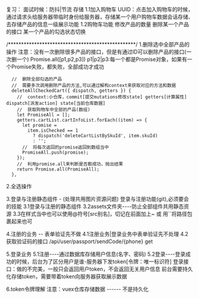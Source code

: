 复习：
面试时候：防抖|节流 存储
1.1加入购物车
UUID：点击加入购物车的时候，通过请求头给服务器带临时身份给服务器，存储某一个用户购物车数据会话存储、去存储产品的信息一级展示功能
1.2购物车功能
修改产品的数量
删除某一个产品的接口
某一个产品的勾选状态切换

/*************************************************/
1.删除选中全部产品的操作
注意：没有一次删除很多产品的接口，但是有通过ID可以删除产品的接口(一次删一个)
Promise.all([p1,p2,p3])
p1|p2|p3:每一个都是Promise对象，如果有一个Promise失败，都失败，全部成功才成功
```
  //  删除全部勾选的产品
  //  需要多次调用删除产品的方法,可以通过解构context来获取对应的方法和数据
  deleteAllCheckedCart({ dispatch, getters }) {
    //  context:小仓库，commit[提交mutations修改state] getters[计算属性] dispatch[派发action] state[当前仓库数据]
    //  获取购物车中全部的产品(数组)
    let PromiseAll = [];
    getters.cartList.cartInfoList.forEach((item) => {
      let promise =
        item.isChecked == 1
          ? dispatch('deleteCartListBySkuId', item.skuId)
          : '';
      //  将每次返回的promise返回到数组当中
      PromiseAll.push(promise);
    });
    //  利用promise.all来判断是否都成功，抛出结果
    return Promise.all(PromiseAll);
  },
```

2.全选操作

3.登录与注册静态组件 - (处理共用图片资源问题)
登录与注册功能(git),必须要会的技能
3.1登录与注册的静态组件
3.2assets文件夹----防止全部组件共用静态资源
3.3在样式当中也可以使用@符号[src别名]，切记在前面加上~ 或 用``将路径包裹起来也可

4.注册的业务 -- 表单验证先不做
4.1注册业务|登录业务中表单验证先不处理
4.2获取验证码的接口 /api/user/passport/sendCode/{phone}  get

5.登录业务
5.1注册----通过数据库存储用户信息(名字、密码)
5.2登录----登录成功的时候，后台为了区分用户是谁-服务器下发token[令牌：唯一标识符]
登录接口：做的不完美，一般只会返回用户token，不会返回无关用户信息
前台需要持久化存储token，需要带着token向服务器获取展示数据

6.token令牌理解
注意：vuex仓库存储数据 ------ 不是持久化